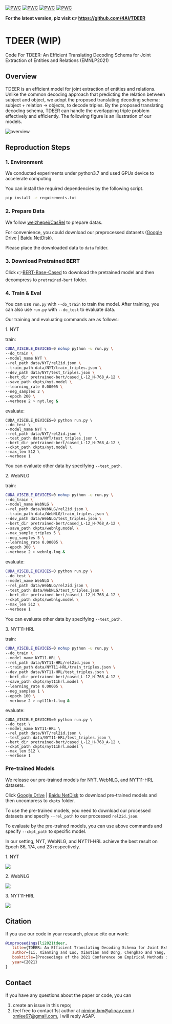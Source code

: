 [![PWC](https://img.shields.io/endpoint.svg?url=https://paperswithcode.com/badge/tdeer-an-efficient-translating-decoding/joint-entity-and-relation-extraction-on-nyt)](https://paperswithcode.com/sota/joint-entity-and-relation-extraction-on-nyt?p=tdeer-an-efficient-translating-decoding)
[![PWC](https://img.shields.io/endpoint.svg?url=https://paperswithcode.com/badge/tdeer-an-efficient-translating-decoding/joint-entity-and-relation-extraction-on-1)](https://paperswithcode.com/sota/joint-entity-and-relation-extraction-on-1?p=tdeer-an-efficient-translating-decoding)
[![PWC](https://img.shields.io/endpoint.svg?url=https://paperswithcode.com/badge/tdeer-an-efficient-translating-decoding/relation-extraction-on-nyt)](https://paperswithcode.com/sota/relation-extraction-on-nyt?p=tdeer-an-efficient-translating-decoding)
[![PWC](https://img.shields.io/endpoint.svg?url=https://paperswithcode.com/badge/tdeer-an-efficient-translating-decoding/relation-extraction-on-webnlg)](https://paperswithcode.com/sota/relation-extraction-on-webnlg?p=tdeer-an-efficient-translating-decoding)


**For the latest version, plz visit 👉 https://github.com/4AI/TDEER**


# TDEER (WIP)

Code For TDEER: An Efficient Translating Decoding Schema for Joint Extraction of Entities and Relations (EMNLP2021)

## Overview

TDEER is an efficient model for joint extraction of entities and relations. Unlike the common decoding approach that predicting the relation between subject and object, we adopt the proposed translating decoding schema: subject + relation -> objects, to decode triples. By the proposed translating decoding schema, TDEER can handle the overlapping triple problem effectively and efficiently. The following figure is an illustration of our models.

![overview](docs/TDEER-Overview.png)

## Reproduction Steps

### 1. Environment


We conducted experiments under python3.7 and used GPUs device to accelerate computing. 

You can install the required dependencies by the following script.

```bash
pip install -r requirements.txt
```


### 2. Prepare Data

We follow [weizhepei/CasRel](https://github.com/weizhepei/CasRel) to prepare datas.

For convenience, you could download our preprocessed datasets ([Google Drive]() | [Baidu NetDisk]()).

Please place the downloaded data to `data` folder.


### 3. Download Pretrained BERT


Click 👉[BERT-Base-Cased](https://storage.googleapis.com/bert_models/2018_10_18/cased_L-12_H-768_A-12.zip) to download the pretrained model and then decompress to `pretrained-bert` folder.


### 4. Train & Eval

You can use `run.py` with `--do_train` to train the model. After training, you can also use `run.py` with `--do_test` to evaluate data.

Our training and evaluating commands are as follows:

1\. NYT

train:

```bash
CUDA_VISIBLE_DEVICES=0 nohup python -u run.py \
--do_train \
--model_name NYT \
--rel_path data/NYT/rel2id.json \
--train_path data/NYT/train_triples.json \
--dev_path data/NYT/test_triples.json \
--bert_dir pretrained-bert/cased_L-12_H-768_A-12 \
--save_path ckpts/nyt.model \
--learning_rate 0.00005 \
--neg_samples 2 \
--epoch 200 \
--verbose 2 > nyt.log &
```

evaluate:

```
CUDA_VISIBLE_DEVICES=0 python run.py \
--do_test \
--model_name NYT \
--rel_path data/NYT/rel2id.json \
--test_path data/NYT/test_triples.json \
--bert_dir pretrained-bert/cased_L-12_H-768_A-12 \
--ckpt_path ckpts/nyt.model \
--max_len 512 \
--verbose 1
```

You can evaluate other data by specifying `--test_path`.

2\. WebNLG

train:

```bash
CUDA_VISIBLE_DEVICES=0 nohup python -u run.py \
--do_train \
--model_name WebNLG \
--rel_path data/WebNLG/rel2id.json \
--train_path data/WebNLG/train_triples.json \
--dev_path data/WebNLG/test_triples.json \
--bert_dir pretrained-bert/cased_L-12_H-768_A-12 \
--save_path ckpts/webnlg.model \
--max_sample_triples 5 \
--neg_samples 5 \
--learning_rate 0.00005 \
--epoch 300 \
--verbose 2 > webnlg.log &
```

evaluate:

```bash
CUDA_VISIBLE_DEVICES=0 python run.py \
--do_test \
--model_name WebNLG \
--rel_path data/WebNLG/rel2id.json \
--test_path data/WebNLG/test_triples.json \
--bert_dir pretrained-bert/cased_L-12_H-768_A-12 \
--ckpt_path ckpts/webnlg.model \
--max_len 512 \
--verbose 1
```

You can evaluate other data by specifying `--test_path`.


3\. NYT11-HRL

train:

```bash
CUDA_VISIBLE_DEVICES=0 nohup python -u run.py \
--do_train \
--model_name NYT11-HRL \
--rel_path data/NYT11-HRL/rel2id.json \
--train_path data/NYT11-HRL/train_triples.json \
--dev_path data/NYT11-HRL/test_triples.json \
--bert_dir pretrained-bert/cased_L-12_H-768_A-12 \
--save_path ckpts/nyt11hrl.model \
--learning_rate 0.00005 \
--neg_samples 1 \
--epoch 100 \
--verbose 2 > nyt11hrl.log &
```

evaluate:

```
CUDA_VISIBLE_DEVICES=0 python run.py \
--do_test \
--model_name NYT11-HRL \
--rel_path data/NYT/rel2id.json \
--test_path data/NYT11-HRL/test_triples.json \
--bert_dir pretrained-bert/cased_L-12_H-768_A-12 \
--ckpt_path ckpts/nyt11hrl.model \
--max_len 512 \
--verbose 1
```


### Pre-trained Models

We release our pre-trained models for NYT, WebNLG, and NYT11-HRL datasets.

Click [Google Drive]() \| [Baidu NetDisk]() to download pre-trained models and then uncompress to `ckpts` folder.

To use the pre-trained models, you need to download our processed datasets and specify `--rel_path` to our processed `rel2id.json`.

To evaluate by the pre-trained models, you can use above commands and specify `--ckpt_path` to specific model.


In our setting, NYT, WebNLG, and NYT11-HRL achieve the best result on Epoch 86, 174, and 23 respectively.

1\. NYT

![](docs/nyt_train_screenshot.png)

2\. WebNLG

![](docs/webnlg_train_screenshot.png)

3\. NYT11-HRL

![](docs/nyt11hrl_train_screenshot.png)


## Citation

If you use our code in your research, please cite our work:


```bibtex
@inproceedings{li2021tdeer,
   title={TDEER: An Efficient Translating Decoding Schema for Joint Extraction of Entities and Relations},
   author={Li, Xianming and Luo, Xiaotian and Dong, Chenghao and Yang, Daichuan and Luan, Beidi and He, Zhen},
   booktitle={Proceedings of the 2021 Conference on Empirical Methods in Natural Language Processing (EMNLP)},
   year={2021}
}
```

## Contact

If you have any questions about the paper or code, you can

1) create an issue in this repo;
2) feel free to contact 1st author at niming.lxm@alipay.com / xmlee97@gmail.com, I will reply ASAP.
